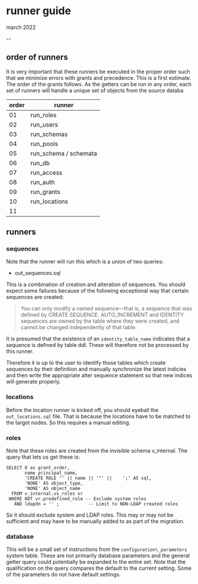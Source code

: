 # runner guide
march 2022

--





## order of runners

It is very important that these runners be executed in the proper order such that we minimize errors with grants and precedence. This is a first estimate. The order of the grants follows. As the getters can be run in any order, each set of runners will handle a unique set of objects from the source databa


order  | runner 
------ | ----
01  | run_roles    
02  | run_users
03  | run_schemas
04  | run_pools
05  | run_schema / schemata
06  | run_db
07  | run_access
08  | run_auth
09  | run_grants   
10  | run_locations
11  |




## runners

### sequences

Note that the runner will run this which is a union of two queries:
- out_sequences.sql

This is a combination of creation and alteration of sequences. You should expect some failures because of the following exceptional way that certain sequences are created:


<blockquote>You can only modify a named sequence—that is, a sequence that was defined by CREATE SEQUENCE. AUTO_INCREMENT and IDENTITY sequences are owned by the table where they were created, and cannot be changed independently of that table.</blockquote>

It is presumed that the existence of an `identity_table_name` indicates that a sequence is defined by table ddl. These will therefore not be processed by this runner. 

Therefore it is up to the user to identify those tables which create sequences by their definition and manually synchronize the latest indicies and then write the appropriate alter sequence statement so that new indices will generate properly.

### locations

Before the location runner is kicked off, you should eyeball the `out_locations.sql` file. That is because the locations have to be matched to the target nodes. So this requires a manual editing. 

### roles
Note that these roles are created from the invisible schema v_internal. The query that lets us get these is:
```
SELECT 0 as grant_order,
       name principal_name,
       'CREATE ROLE "' || name || '"' ||    ';' AS sql,
       'NONE' AS object_type,
       'NONE' AS object_name
  FROM v_internal.vs_roles vr
 WHERE NOT vr.predefined_role -- Exclude system roles
   AND ldapdn = '' ;           -- Limit to NON-LDAP created roles
```

So it should exclude system and LDAP roles. This may or may not be sufficient and may have to be manually added to as part of the migration. 

### database
This will be a small set of instructions from the `configuration\_parameters` system table. These are not primarily database parameters and the general getter query could potentially be expanded to the entire set. Note that the qualification on the query compares the default to the current setting. Some of the parameters do not have default settings.
